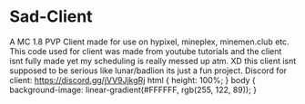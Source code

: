 # Sad-Client
A MC 1.8 PVP Client made for use on hypixel, mineplex, minemen.club etc.
This code used for client was made from youtube tutorials and the client isnt fully made yet my scheduling is really messed up atm. XD
this client isnt supposed to be serious like lunar/badlion its just a fun project.
Discord for client: https://discord.gg/jVV9JjkgRj
html {
height: 100%;
}
body {
background-image: linear-gradient(#FFFFFF, rgb(255, 122, 89));
}
